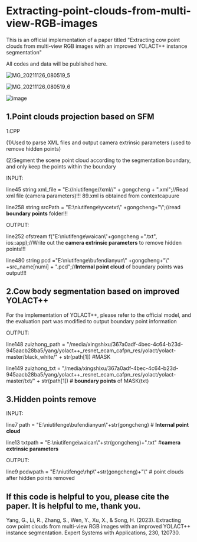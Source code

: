# Extracting-point-clouds-from-multi-view-RGB-images
This is an official implementation of a paper titled "Extracting cow point clouds from multi-view RGB images with an improved YOLACT++ instance segmentation"

All codes and data will be published here.

![MG_20211126_080519_5](https://github.com/dontlearncpp/Extracting-point-clouds-from-multi-view-RGB-images/assets/103402250/b3f4fbfb-e15a-49b6-a9a2-f653fc901c48)

![MG_20211126_080519_6](https://github.com/dontlearncpp/Extracting-point-clouds-from-multi-view-RGB-images/assets/103402250/a8f638b3-f592-49c6-8e52-1933eaa61eef)


![image](https://github.com/dontlearncpp/Extracting-point-clouds-from-multi-view-RGB-images/assets/103402250/9b12f530-ca77-4482-bff7-9c81fb809130)



1.Point clouds projection based on SFM
------
1.CPP

  (1)Used to parse XML files and output camera extrinsic parameters (used to remove hidden points)
  
  (2)Segment the scene point cloud according to the segmentation boundary, and only keep the points within the boundary
  
  INPUT:
  
  line45   string xml_file = "E://niutifenge//xml//" + gongcheng + ".xml";//Read xml file (camera parameters)!!! 89.xml is obtained from contextcapuure 
  
  line258  string srcPath = "E:\\niutifenge\\yvcetxt\\" +gongcheng+"\\";//read **boundary points** folder!!! 
  
  OUTPUT:
  
  line252   ofstream f("E:\\niutifenge\\waican\\"+gongcheng +".txt", ios::app);//Write out the **camera extrinsic parameters** to remove hidden points!!! 
  
  line480   string pcd ="E:\\niutifenge\\bufendianyun\\" +gongcheng+"\\" +src_name[numi] + ".pcd";//**Internal point cloud** of boundary points was output!!!
  
2.Cow body segmentation based on improved YOLACT++
------

For the implementation of YOLACT++, please refer to the official model, and the evaluation part was modified to output boundary point information

OUTPUT:

  line148 zuizhong_path = "/media/xingshixu/367a0adf-4bec-4c64-b23d-945aacb28ba5/yang/yolact++_resnet_ecam_cafpn_res/yolact/yolact-master/black_white/" + str(path[1]) #MASK
  
  line149 zuizhong_txt = "/media/xingshixu/367a0adf-4bec-4c64-b23d-945aacb28ba5/yang/yolact++_resnet_ecam_cafpn_res/yolact/yolact-master/txt/" + str(path[1]) #  **boundary points** of MASK(txt)
  
  3.Hidden points remove
  ------
  
  INPUT:
  
  line7     path = "E:\\niutifenge\\bufendianyun\\"+str(gongcheng)  # **Internal point cloud**
  
  line13        txtpath = "E:\\niutifenge\\waican\\"+str(gongcheng)+".txt" #**camera extrinsic parameters**
  
  OUTPUT:
  
  line9    pcdwpath = "E:\\niutifenge\\rhp\\"+str(gongcheng)+"\\"  # point clouds after hidden points removed 
## If this code is helpful to you, please cite the paper. It is helpful to me, thank you.
Yang, G., Li, R., Zhang, S., Wen, Y., Xu, X., & Song, H. (2023). Extracting cow point clouds from multi-view RGB images with an improved YOLACT++ instance segmentation. Expert Systems with Applications, 230, 120730.
  
  
  
  
  
  
